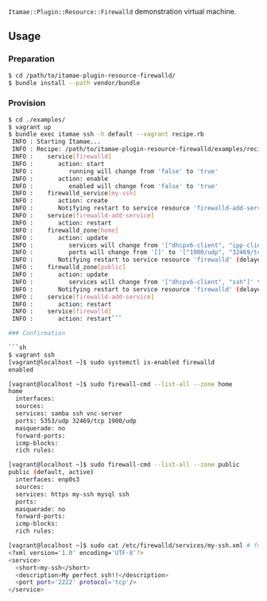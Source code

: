 `Itamae::Plugin::Resource::Firewalld` demonstration virtual machine.

Usage
--------------------

### Preparation

```sh
$ cd /path/to/itamae-plugin-resource-firewalld/
$ bundle install --path vendor/bundle
```

### Provision

```sh
$ cd ./examples/
$ vagrant up
$ bundle exec itamae ssh -h default --vagrant recipe.rb
 INFO : Starting Itamae...
 INFO : Recipe: /path/to/itamae-plugin-resource-firewalld/examples/recipe.rb
 INFO :    service[firewalld]
 INFO :       action: start
 INFO :          running will change from 'false' to 'true'
 INFO :       action: enable
 INFO :          enabled will change from 'false' to 'true'
 INFO :    firewalld_service[my-ssh]
 INFO :       action: create
 INFO :       Notifying restart to service resource 'firewalld-add-service' (delayed)
 INFO :    service[firewalld-add-service]
 INFO :       action: restart
 INFO :    firewalld_zone[home]
 INFO :       action: update
 INFO :          services will change from '["dhcpv6-client", "ipp-client", "mdns", "samba-client", "ssh"]' to '["samba", "ssh", "vnc-server"]'
 INFO :          ports will change from '[]' to '["1900/udp", "32469/tcp", "5353/udp"]'
 INFO :       Notifying restart to service resource 'firewalld' (delayed)
 INFO :    firewalld_zone[public]
 INFO :       action: update
 INFO :          services will change from '["dhcpv6-client", "ssh"]' to '["https", "my-ssh", "mysql", "ssh"]'
 INFO :       Notifying restart to service resource 'firewalld' (delayed)
 INFO :    service[firewalld-add-service]
 INFO :       action: restart
 INFO :    service[firewalld]
 INFO :       action: restart```

### Confirmation

```sh
$ vagrant ssh
[vagrant@localhost ~]$ sudo systemctl is-enabled firewalld
enabled

[vagrant@localhost ~]$ sudo firewall-cmd --list-all --zone home
home
  interfaces:
  sources:
  services: samba ssh vnc-server
  ports: 5353/udp 32469/tcp 1900/udp
  masquerade: no
  forward-ports:
  icmp-blocks:
  rich rules:

[vagrant@localhost ~]$ sudo firewall-cmd --list-all --zone public
public (default, active)
  interfaces: enp0s3
  sources:
  services: https my-ssh mysql ssh
  ports:
  masquerade: no
  forward-ports:
  icmp-blocks:
  rich rules:

[vagrant@localhost ~]$ sudo cat /etc/firewalld/services/my-ssh.xml # formatting
<?xml version='1.0' encoding='UTF-8'?>
<service>
  <short>my-ssh</short>
  <description>My perfect ssh!!</description>
  <port port='2222' protocol='tcp'/>
</service>
```
